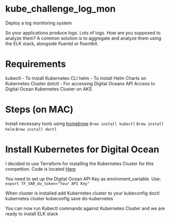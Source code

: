 # kube_challenge_log_mon
Deploy a log monitoring system

So your applications produce logs. Lots of logs. How are you supposed to analyze them? A common solution is to aggregate and analyze them using the ELK stack, alongside fluentd or fluentbit.

# Requirements
kubectl - To install Kubernetes CLI
helm - To install Helm Charts on Kubernetes Cluster
dotctl - For accessing Digital Oceans API
Access to Digital Ocean Kubernetes Cluster on AKS

# Steps (on MAC)
Install necessary tools using [homebrew](https://brew.sh)
`Brew install kubectl`
`Brew install helm`
`Brew install doctl`

# Install Kubernetes for Digital Ocean
I decided to use Terraform for installing the Kubernetes Cluster for this compettion. Code is located [Here](https://github.com/espenhermansen/kube_challenge_log_mon/tree/main/terraform)


You need to set up the Digital Ocean API Key as enviroment_variable.
Use: `export TF_VAR_do_token="Your API Key"`

When cluster is installed add Kubernetes cluster to your kubeconfig
doctl kubernetes cluster kubeconfig save do-kubernetes

You can now run Kubectl commands against Kubernetes Cluster and we are ready to install ELK stack
